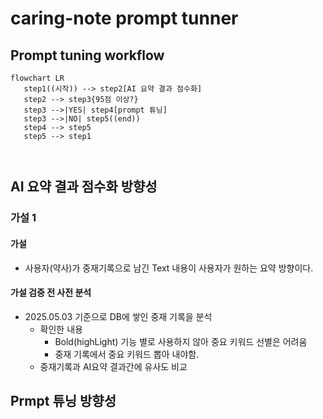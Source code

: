 # caring-note prompt tunner

## Prompt tuning workflow

```mermaid
flowchart LR
   step1((시작)) --> step2[AI 요약 결과 점수화]
   step2 --> step3{95점 이상?}
   step3 -->|YES| step4[prompt 튜닝]
   step3 -->|NO| step5((end))
   step4 --> step5
   step5 --> step1
   
   
```

## AI 요약 결과 점수화 방향성

### 가설 1

#### 가설

* 사용자(약사)가 중재기록으로 남긴 Text 내용이 사용자가 원하는 요약 방향이다.

#### 가설 검증 전 사전 분석

* 2025.05.03 기준으로 DB에 쌓인 중재 기록을 분석
  * 확인한 내용
    * Bold(highLight) 기능 별로 사용하지 않아 중요 키워드 선별은 어려움
    * 중재 기록에서 중요 키워드 뽑아 내야함.
  * 중재기록과 AI요약 결과간에 유사도 비교





## Prmpt 튜닝 방향성







